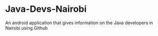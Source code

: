 # Java-Devs-Nairobi
An android application that gives information on the Java developers in Nairobi using Github
